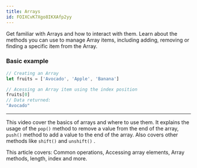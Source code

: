```yaml
---
title: Arrays
id: FOIXCvK7Xgo8IKXAfp2yy
---
```


Get familiar with Arrays and how to interact with them. Learn about the methods you can use to manage Array items, including adding, removing or finding a specific item from the Array.

### Basic example

``` javascript
// Creating an Array
let fruits = ['Avocado', 'Apple', 'Banana']

// Acessing an Array item using the index position
fruits[0]
// Data returned:
"Avocado"
```

---

<link-bookmark href="https://www.youtube.com/watch?v=8FmBEN0XZyI" title="Javascript Arrays | Javascript Tutorial For Beginners">

This video cover the basics of arrays and where to use them. It explains the usage of the `pop()` method to remove a value from the end of the array, `push()` method to add a value to the end of the array. Also covers other methods like `shift()` and `unshift()` .

</link-bookmark>

<link-bookmark href="https://www.w3schools.com/js/js_arrays.asp" title="JavaScript Arrays - W3Schools">This article covers: Common operations, Accessing array elements, Array methods, length, index and more.</link-bookmark>
